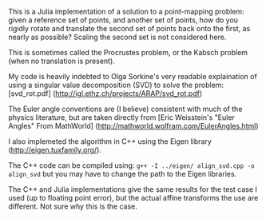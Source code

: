 This is a Julia implementation of a solution to a point-mapping problem:
given a reference set of points, and another set of points, how do you rigidly
rotate and translate the second set of points back onto the first, as nearly as possible?
Scaling the second set is not considered here.

This is sometimes called the Procrustes problem, or the Kabsch problem (when no translation is present).

My code is heavily indebted to Olga Sorkine's very readable explaination of using a
singular value decomposition (SVD) to solve the problem: [svd_rot.pdf] (http://igl.ethz.ch/projects/ARAP/svd_rot.pdf)

The Euler angle conventions are (I believe) consistent with much of the physics literature,
but are taken directly from
[Eric Weisstein's "Euler Angles" From MathWorld] (http://mathworld.wolfram.com/EulerAngles.html)

I also implemeted the algorithm in C++ using the Eigen library (http://eigen.tuxfamily.org/).

The C++ code can be compiled using:
```g++ -I ../eigen/ align_svd.cpp -o align_svd```
but you may have to change the path to the Eigen libraries.

The C++ and Julia implementations give the same results for the test case I used (up to floating point error), but the actual affine transforms the use are different.
Not sure why this is the case.
